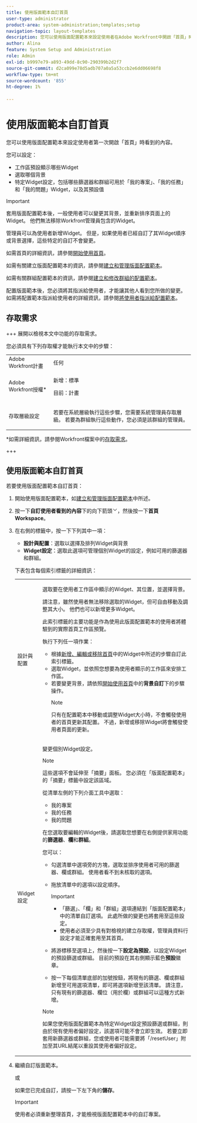 ```yaml
---
title: 使用版面範本自訂首頁
user-type: administrator
product-area: system-administration;templates;setup
navigation-topic: layout-templates
description: 您可以使用版面配置範本來設定使用者在Adobe Workfront中開啟「首頁」時看到的內容。
author: Alina
feature: System Setup and Administration
role: Admin
exl-id: b9997e79-a893-49dd-8c90-290399b2d2f7
source-git-commit: d2ca099e78d5adb707a0a5a53ccb2e6dd06698f8
workflow-type: tm+mt
source-wordcount: '855'
ht-degree: 1%

---
```


# 使用版面範本自訂首頁

您可以使用版面配置範本來設定使用者第一次開啟「首頁」時看到的內容。

您可以設定：

* 工作區預設顯示哪些Widget
* 選取哪個背景
* 特定Widget設定，包括哪些篩選器和群組可用於「我的專案」、「我的任務」和「我的問題」Widget，以及其預設值

>[!IMPORTANT]
>
>套用版面配置範本後，一般使用者可以變更其背景，並重新排序頁面上的Widget。 他們無法移除Workfront管理員包含的Widget。
> 
>管理員可以為使用者新增Widget。 但是，如果使用者已經自訂了其Widget順序或背景選擇，這些特定的自訂不會變更。

如需首頁的詳細資訊，請參閱[開始使用首頁](/help/quicksilver/workfront-basics/using-home/using-the-home-area/get-started-with-home.md)。

如需有關建立版面配置範本的資訊，請參閱[建立和管理版面配置範本](../use-layout-templates/create-and-manage-layout-templates.md)。

如需有關群組配置範本的資訊，請參閱[建立和修改群組的配置範本](../../../administration-and-setup/manage-groups/work-with-group-objects/create-and-modify-a-groups-layout-templates.md)。

配置版面範本後，您必須將其指派給使用者，才能讓其他人看到您所做的變更。 如需將配置範本指派給使用者的詳細資訊，請參閱[將使用者指派給配置範本](../use-layout-templates/assign-users-to-layout-template.md)。

## 存取需求

+++ 展開以檢視本文中功能的存取需求。

您必須具有下列存取權才能執行本文中的步驟：

<table style="table-layout:auto"> 
 <col> 
 <col> 
 <tbody> 
  <tr> 
   <td role="rowheader">Adobe Workfront計畫</td> 
   <td>任何</td> 
  </tr> 
  <tr> 
   <td role="rowheader">Adobe Workfront授權*</td> 
   <td><p>新增：標準</p>
  <p> 目前：計畫</p>
   </td> 
  </tr> 
  <tr> 
   <td role="rowheader">存取層級設定</td> 
   <td> <p>若要在系統層級執行這些步驟，您需要系統管理員存取層級。
若要為群組執行這些動作，您必須是該群組的管理員。</p> </td> 
  </tr> 
 </tbody> 
</table>

*如需詳細資訊，請參閱Workfront檔案中的[存取需求](/help/quicksilver/administration-and-setup/add-users/access-levels-and-object-permissions/access-level-requirements-in-documentation.md)。

+++

## 使用版面範本自訂首頁

若要使用版面配置範本自訂首頁：

1. 開始使用版面配置範本，如[建立和管理版面配置範本](../../../administration-and-setup/customize-workfront/use-layout-templates/create-and-manage-layout-templates.md)中所述。

1. 按一下&#x200B;**自訂使用者看到的內容**&#x200B;下的向下箭頭![向下箭頭](assets/dropdown-arrow.png)，然後按一下&#x200B;**首頁Workspace**。

1. 在右側的標籤中，按一下下列其中一項：

   * **設計與配置**：選取以選擇及排列Widget與背景
   * **Widget設定**：選取此選項可管理個別Widget的設定，例如可用的篩選器和群組。

   下表包含每個索引標籤的詳細資訊：

   <table style="table-layout:auto"> 
    <col> 
    <col> 
    <tbody> 
     <tr> 
      <td role="rowheader">設計與配置</td> 
      <td>
      <p>選取要在使用者工作區中顯示的Widget、其位置，並選擇背景。</p> 
      <p>請注意，雖然使用者無法移除選取的Widget，但可自由移動及調整其大小。 他們也可以新增更多Widget。</p>
      <p>此索引標籤的主要功能是作為使用此版面配置範本的使用者將體驗到的實際首頁工作區預覽。</p> 
      <p> 執行下列任一項作業： </p>
      <ul><li>根據<a href="/help/quicksilver/workfront-basics/using-home/using-the-home-area/add-edit-remove-widgets-in-new-home.md" class="MCXref xref">新增、編輯或移除首頁</a>中的Widget中所述的步驟自訂此索引標籤。 </li>
      <li>選取Widget，並依照您想要為使用者顯示的工作區來安排工作區。</li>
      <li>若要變更背景，請依照<a href="/help/quicksilver/workfront-basics/using-home/using-the-home-area/get-started-with-home.md" class="MCXref xref">開始使用首頁</a>中的<b>背景自訂</b>下的步驟操作。</li></p>
      <p>

   >[!NOTE]
   >
   >只有在配置範本中移動或調整Widget大小時，不會觸發使用者的首頁更新其配置。 不過，新增或移除Widget將會觸發使用者頁面的更新。

   </p>
     </td> 
     </tr> 
     <tr> 
      <td role="rowheader">Widget 設定</td> 
      <td>
      <p>變更個別Widget設定。</p> 
      <p>

   >[!NOTE]
   >
   >這些選項不會延伸至「摘要」面板。 您必須在「版面配置範本」的「摘要」標籤中設定該區域。

   </p>
      <p> 從清單左側的下列介面工具中選取：</p>
      <ul>
        <li>我的專案</li>
        <li>我的任務</li>
        <li>我的問題</li>
      </ul>
      <p>在您選取要編輯的Widget後，請選取您想要在右側提供家用功能的<b>篩選器</b>、<b>欄</b>和<b>群組</b>。</p>
      <p> 您可以：</p>
      <ul>
      <li><p>勾選清單中選項旁的方塊，選取並排序使用者可用的篩選器、欄或群組。 使用者看不到未核取的選項。</p></li>
      <li> <p>拖放清單中的選項以設定順序。</p></li>
      <p>

   >[!IMPORTANT]
   >
   >* 「篩選」、「欄」和「群組」選項連結到「版面配置範本」中的清單自訂選項。 此處所做的變更也將套用至這些設定。
   >* 使用者必須至少具有對檢視的建立存取權，管理員資料行設定才能正確套用至其首頁。

   </p>
      <li><p>將游標移至選項上，然後按一下<b>設定為預設</b>，以設定Widget的預設篩選或群組。 目前的預設在其右側顯示藍色<b>預設</b>徽章。</p></li>
      <li><p>按一下每個清單底部的加號按鈕，將現有的篩選、欄或群組新增至可用選項清單，即可將選項新增至該清單。 請注意，只有現有的篩選器、欄位（用於欄）或群組可以這種方式新增。</p></li>
      </ul>
      <p>

   >[!NOTE]
   >
   >如果您使用版面配置範本為特定Widget設定預設篩選或群組，則由於現有使用者偏好設定，該選項可能不會立即生效。 若要立即套用新篩選器或群組，您或使用者可能需要將「/resetUser」附加至其URL結尾以重設其使用者偏好設定。

   </p>
      </td> 
      </tr>
      </tbody> 
      </table>

1. 繼續自訂版面範本。

   或

   如果您已完成自訂，請按一下左下角的&#x200B;**儲存**。

   >[!IMPORTANT]
   >
   >使用者必須重新整理首頁，才能檢視版面配置範本中的自訂專案。
